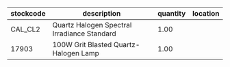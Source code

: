 |stockcode|description|quantity|location|
|---------|-----------|--------|--------|
|CAL_CL2|Quartz Halogen Spectral Irradiance Standard|1.00||
|17903|100W Grit Blasted Quartz-Halogen Lamp|1.00||
